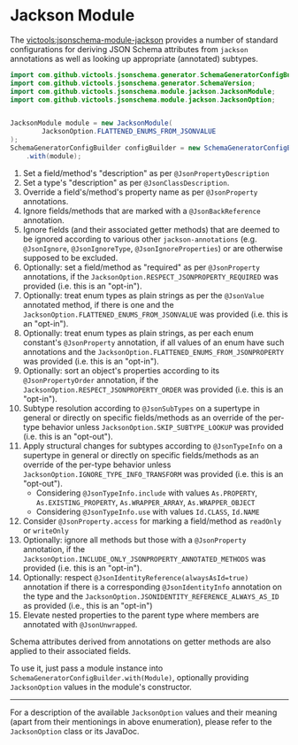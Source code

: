 # Jackson Module
The [victools:jsonschema-module-jackson](https://github.com/victools/jsonschema-generator/tree/master/jsonschema-module-jackson) provides a number of standard configurations for deriving JSON Schema attributes from `jackson` annotations as well as looking up appropriate (annotated) subtypes.

```java
import com.github.victools.jsonschema.generator.SchemaGeneratorConfigBuilder;
import com.github.victools.jsonschema.generator.SchemaVersion;
import com.github.victools.jsonschema.module.jackson.JacksonModule;
import com.github.victools.jsonschema.module.jackson.JacksonOption;


JacksonModule module = new JacksonModule(
        JacksonOption.FLATTENED_ENUMS_FROM_JSONVALUE
);
SchemaGeneratorConfigBuilder configBuilder = new SchemaGeneratorConfigBuilder(SchemaVersion.DRAFT_2019_09)
    .with(module);
```

1. Set a field/method's "description" as per `@JsonPropertyDescription`
2. Set a type's "description" as per `@JsonClassDescription`.
3. Override a field's/method's property name as per `@JsonProperty` annotations.
4. Ignore fields/methods that are marked with a `@JsonBackReference` annotation.
5. Ignore fields (and their associated getter methods) that are deemed to be ignored according to various other `jackson-annotations` (e.g. `@JsonIgnore`, `@JsonIgnoreType`, `@JsonIgnoreProperties`) or are otherwise supposed to be excluded.
6. Optionally: set a field/method as "required" as per `@JsonProperty` annotations, if the `JacksonOption.RESPECT_JSONPROPERTY_REQUIRED` was provided (i.e. this is an "opt-in").
7. Optionally: treat enum types as plain strings as per the `@JsonValue` annotated method, if there is one and the `JacksonOption.FLATTENED_ENUMS_FROM_JSONVALUE` was provided (i.e. this is an "opt-in").
8. Optionally: treat enum types as plain strings, as per each enum constant's `@JsonProperty` annotation, if all values of an enum have such annotations and the `JacksonOption.FLATTENED_ENUMS_FROM_JSONPROPERTY` was provided (i.e. this is an "opt-in").
9. Optionally: sort an object's properties according to its `@JsonPropertyOrder` annotation, if the `JacksonOption.RESPECT_JSONPROPERTY_ORDER` was provided (i.e. this is an "opt-in").
10. Subtype resolution according to `@JsonSubTypes` on a supertype in general or directly on specific fields/methods as an override of the per-type behavior unless `JacksonOption.SKIP_SUBTYPE_LOOKUP` was provided (i.e. this is an "opt-out").
11. Apply structural changes for subtypes according to `@JsonTypeInfo` on a supertype in general or directly on specific fields/methods as an override of the per-type behavior unless `JacksonOption.IGNORE_TYPE_INFO_TRANSFORM` was provided (i.e. this is an "opt-out").
    * Considering `@JsonTypeInfo.include` with values `As.PROPERTY`, `As.EXISTING_PROPERTY`, `As.WRAPPER_ARRAY`, `As.WRAPPER_OBJECT`
    * Considering `@JsonTypeInfo.use` with values `Id.CLASS`, `Id.NAME`
12. Consider `@JsonProperty.access` for marking a field/method as `readOnly` or `writeOnly`
13. Optionally: ignore all methods but those with a `@JsonProperty` annotation, if the `JacksonOption.INCLUDE_ONLY_JSONPROPERTY_ANNOTATED_METHODS` was provided (i.e. this is an "opt-in").
14. Optionally: respect `@JsonIdentityReference(alwaysAsId=true)` annotation if there is a corresponding `@JsonIdentityInfo` annotation on the type and the `JacksonOption.JSONIDENTITY_REFERENCE_ALWAYS_AS_ID` as provided (i.e., this is an "opt-in")
15. Elevate nested properties to the parent type where members are annotated with `@JsonUnwrapped`.

Schema attributes derived from annotations on getter methods are also applied to their associated fields.

To use it, just pass a module instance into `SchemaGeneratorConfigBuilder.with(Module)`, optionally providing `JacksonOption` values in the module's constructor.

----

For a description of the available `JacksonOption` values and their meaning (apart from their mentionings in above enumeration), please refer to the `JacksonOption` class or its JavaDoc.
